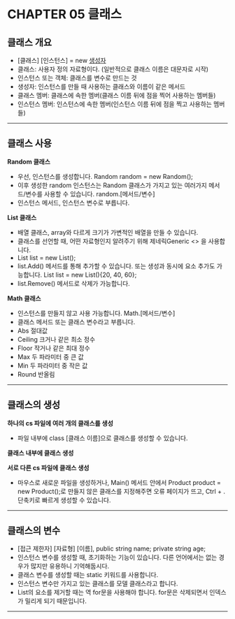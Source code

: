 # CHAPTER 05 클래스

## 클래스 개요
- [클래스] [인스턴스] = new [생성자]()
- 클래스: 사용자 정의 자료형이다. (일반적으로 클래스 이름은 대문자로 시작)
- 인스턴스 또는 객체: 클래스를 변수로 만드는 것
- 생성자: 인스턴스를 만들 때 사용하는 클래스와 이름이 같은 메서드
- 클래스 멤버: 클래스에 속한 멤버(클래스 이름 뒤에 점을 찍어 사용하는 멤버들)
- 인스턴스 멤버: 인스턴스에 속한 멤버(인스턴스 이름 뒤에 점을 찍고 사용하는 멤버들)

---

## 클래스 사용

**Random 클래스**
- 우선, 인스턴스를 생성합니다. Random random = new Random();
- 이후 생성한 random 인스턴스는 Random 클래스가 가지고 있는 여러가지 메서드/변수를 사용할 수 있습니다. random.[메서드/변수]
- 인스턴스 메서드, 인스턴스 변수로 부릅니다.

**List 클래스**
- 배열 클래스, array와 다르게 크기가 가변적인 배열을 만들 수 있습니다.
- 클래스를 선언할 때, 어떤 자료형인지 알려주기 위해 제네릭Generic <> 을 사용합니다. 
- List<int> list = new List<int>();
- list.Add() 메서드를 통해 추가할 수 있습니다. 또는 생성과 동시에 요소 추가도 가능합니다. List<int> list = new List<int>(){20, 40, 60};
- list.Remove() 메서드로 삭제가 가능합니다.
  
**Math 클래스**
- 인스턴스를 만들지 않고 사용 가능합니다. Math.[메서드/변수]
- 클래스 메서드 또는 클래스 변수라고 부릅니다.
- Abs 절대값
- Ceiling 크거나 같은 최소 정수
- Floor 작거나 같은 최대 정수
- Max 두 파라미터 중 큰 값
- Min 두 파라미터 중 작은 값
- Round 반올림

---

## 클래스의 생성

**하나의 cs 파일에 여러 개의 클래스를 생성**
- 파일 내부에 class [클래스 이름]으로 클래스를 생성할 수 있습니다.

**클래스 내부에 클래스 생성**

**서로 다른 cs 파일에 클래스 생성**
- 마우스로 새로운 파일을 생성하거나, Main() 메서드 안에서 Product product = new Product();로 만들지 않은 클래스를 지정해주면 오류 페이지가 뜨고, Ctrl + . 단축키로 빠르게 생성할 수 있습니다.

---

## 클래스의 변수

- [접근 제한자] [자료형] [이름], public string name; private string age;
- 인스턴스 변수를 생성할 때, 초기화하는 기능이 있습니다. 다른 언어에서는 없는 경우가 많지만 유용하니 기억해둡시다.
- 클래스 변수를 생성할 때는 static 키워드를 사용합니다.
- 인스턴스 변수만 가지고 있는 클래스를 모델 클래스라고 합니다.
- List의 요소를 제거할 때는 역 for문을 사용해야 합니다. for문은 삭제되면서 인덱스가 밀리게 되기 때문입니다.

---
